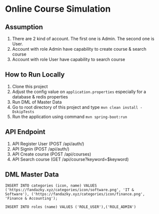 # Online Course Simulation

## Assumption
1. There are 2 kind of account. The first one is Admin. The second one is User.
2. Account with role Admin have capability to create course & search course
3. Account with role User have capability to search course

## How to Run Locally
1. Clone this project
2. Adjust the config value on `application.properties` especially for a database & redis properties
3. Run DML of Master Data
4. Go to root directory of this project and type `mvn clean install -DskipTests`
5. Run the application using command `mvn spring-boot:run`

## API Endpoint
1. API Register User (POST /api/auth/)
2. API Signin (POST /api/auth/)
3. API Create course (POST /api/courses)
4. API Search course (GET /api/course?keyword=$keyword)

## DML Master Data
`
INSERT INTO categories (icon, name)
VALUES ('https://fandazky.xyz/categories/icon/software.png', 'IT & Software'),
('https://fandazky.xyz/categories/icon/finance.png', 'Finance & Accounting');
`

`
INSERT INTO roles (name)
VALUES ('ROLE_USER'),('ROLE_ADMIN')
`